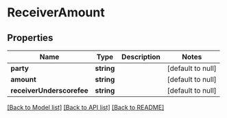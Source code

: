 # ReceiverAmount

## Properties
Name | Type | Description | Notes
------------ | ------------- | ------------- | -------------
**party** | **string** |  | [default to null]
**amount** | **string** |  | [default to null]
**receiverUnderscorefee** | **string** |  | [default to null]

[[Back to Model list]](../README.md#documentation-for-models) [[Back to API list]](../README.md#documentation-for-api-endpoints) [[Back to README]](../README.md)


